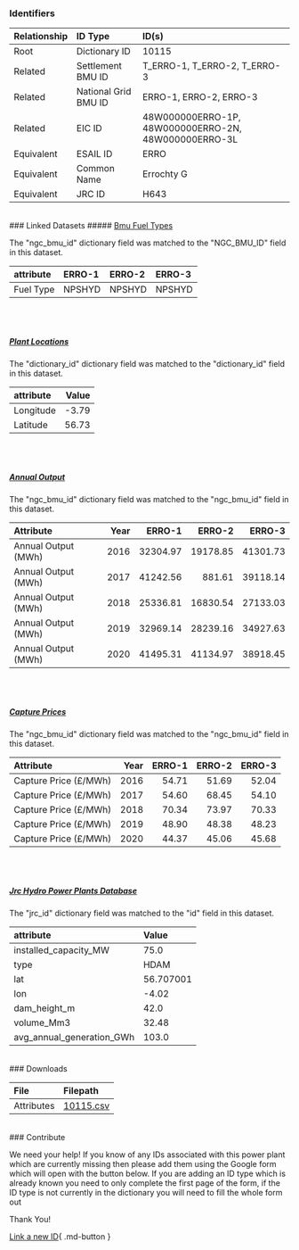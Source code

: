 ### Identifiers

| Relationship   | ID Type              | ID(s)                                                |
|:---------------|:---------------------|:-----------------------------------------------------|
| Root           | Dictionary ID        | 10115                                                |
| Related        | Settlement BMU ID    | T_ERRO-1, T_ERRO-2, T_ERRO-3                         |
| Related        | National Grid BMU ID | ERRO-1, ERRO-2, ERRO-3                               |
| Related        | EIC ID               | 48W000000ERRO-1P, 48W000000ERRO-2N, 48W000000ERRO-3L |
| Equivalent     | ESAIL ID             | ERRO                                                 |
| Equivalent     | Common Name          | Errochty G                                           |
| Equivalent     | JRC ID               | H643                                                 |

<br>
### Linked Datasets
##### <a href="https://osuked.github.io/Power-Station-Dictionary/datasets/bmu-fuel-types">Bmu Fuel Types</a>



The "ngc_bmu_id" dictionary field was matched to the "NGC_BMU_ID" field in this dataset.

| attribute   | ERRO-1   | ERRO-2   | ERRO-3   |
|:------------|:---------|:---------|:---------|
| Fuel Type   | NPSHYD   | NPSHYD   | NPSHYD   |

<br><br>
##### <a href="https://osuked.github.io/Power-Station-Dictionary/datasets/plant-locations">Plant Locations</a>



The "dictionary_id" dictionary field was matched to the "dictionary_id" field in this dataset.

| attribute   |   Value |
|:------------|--------:|
| Longitude   |   -3.79 |
| Latitude    |   56.73 |

<br><br>
##### <a href="https://osuked.github.io/Power-Station-Dictionary/datasets/annual-output">Annual Output</a>



The "ngc_bmu_id" dictionary field was matched to the "ngc_bmu_id" field in this dataset.

| Attribute           |   Year |   ERRO-1 |   ERRO-2 |   ERRO-3 |
|:--------------------|-------:|---------:|---------:|---------:|
| Annual Output (MWh) |   2016 | 32304.97 | 19178.85 | 41301.73 |
| Annual Output (MWh) |   2017 | 41242.56 |   881.61 | 39118.14 |
| Annual Output (MWh) |   2018 | 25336.81 | 16830.54 | 27133.03 |
| Annual Output (MWh) |   2019 | 32969.14 | 28239.16 | 34927.63 |
| Annual Output (MWh) |   2020 | 41495.31 | 41134.97 | 38918.45 |

<br><br>
##### <a href="https://osuked.github.io/Power-Station-Dictionary/datasets/capture-prices">Capture Prices</a>



The "ngc_bmu_id" dictionary field was matched to the "ngc_bmu_id" field in this dataset.

| Attribute             |   Year |   ERRO-1 |   ERRO-2 |   ERRO-3 |
|:----------------------|-------:|---------:|---------:|---------:|
| Capture Price (£/MWh) |   2016 |    54.71 |    51.69 |    52.04 |
| Capture Price (£/MWh) |   2017 |    54.60 |    68.45 |    54.10 |
| Capture Price (£/MWh) |   2018 |    70.34 |    73.97 |    70.33 |
| Capture Price (£/MWh) |   2019 |    48.90 |    48.38 |    48.23 |
| Capture Price (£/MWh) |   2020 |    44.37 |    45.06 |    45.68 |

<br><br>
##### <a href="https://osuked.github.io/Power-Station-Dictionary/datasets/jrc-hydro-power-plants-database">Jrc Hydro Power Plants Database</a>



The "jrc_id" dictionary field was matched to the "id" field in this dataset.

| attribute                 | Value     |
|:--------------------------|:----------|
| installed_capacity_MW     | 75.0      |
| type                      | HDAM      |
| lat                       | 56.707001 |
| lon                       | -4.02     |
| dam_height_m              | 42.0      |
| volume_Mm3                | 32.48     |
| avg_annual_generation_GWh | 103.0     |


<br>
### Downloads


| File       | Filepath                                                                              |
|:-----------|:--------------------------------------------------------------------------------------|
| Attributes | [10115.csv](https://osuked.github.io/Power-Station-Dictionary/object_attrs/10115.csv) |


<br>
### Contribute

We need your help! If you know of any IDs associated with this power plant which are currently missing then please add them using the Google form which will open with the button below. If you are adding an ID type which is already known you need to only complete the first page of the form, if the ID type is not currently in the dictionary you will need to fill the whole form out

Thank You!

[Link a new ID](https://docs.google.com/forms/d/e/1FAIpQLSc5jRsQ7NgiLLXbwo9PUdwTQyuqbRwThltG56-o6NVSe7E_nw/viewform?usp=pp_url&entry.251912331=10115){ .md-button }